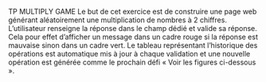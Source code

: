 TP MULTIPLY GAME
Le but de cet exercice est de construire une page web générant aléatoirement une multiplication de nombres à 2 chiffres. L’utilisateur renseigne la réponse dans le champ dédié et valide sa réponse. Cela pour effet d’afficher un message dans un cadre rouge si la réponse est mauvaise sinon dans un cadre vert. Le tableau représentant l’historique des opérations est automatique mis à jour à chaque validation et une nouvelle opération est générée comme le prochain défi « Voir les figures ci-dessous ».